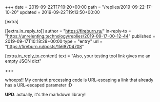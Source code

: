 +++
date = 2019-09-22T17:10:20+00:00
path = "/replies/2019-09-22-17-10-20"
updated = 2019-09-22T19:13:50+00:00

[extra]

[[extra.in_reply_to]]
author = "https://fireburn.ru/"
in-reply-to = "https://unrelenting.technology/replies/2019-09-17-00-12-44"
published = 2019-09-17T10:18:28+00:00
type = "entry"
url = "https://fireburn.ru/posts/1568704708"

[extra.in_reply_to.content]
text = "Also, your testing tool link gives me an empty JSON dict"

+++

whoops!! My content processing code is URL-escaping a link that already has a URL-escaped parameter :D

**UPD**: actually, it's the markdown library!